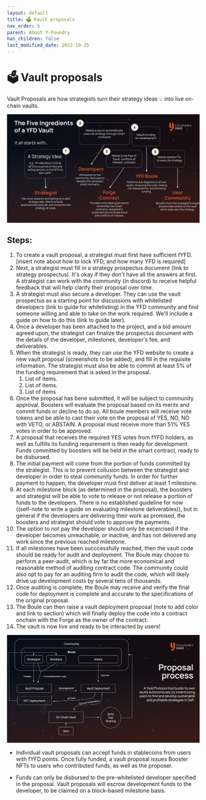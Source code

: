 ```yaml
---
layout: default
title: 🗳 Vault proposals
nav_order: 5
parent: About Y-Foundry
has_children: false
last_modified_date: 2022-10-25
---
```


# 🗳 Vault proposals

Vault Proposals are how strategists turn their strategy ideas 💡 into live on-chain vaults.

![Five Ingredients of a YFD Vault](/assets/images/learn/about/five-ingredients-of-a-yfd-vault.png)

## Steps:

1. To create a vault proposal, a strategist must first have sufficient fYFD.
[insert note about how to lock YFD, and how many YFD is required]
2. Next, a strategist must fill in a strategy prospectus document (link to strategy prospectus). It's okay if they don't have all the answers at first. A strategist can work with the community (in discord) to receive helpful feedback that will help clarify their proposal over time.
3. A strategist must also secure a developer. They can use the vault prospectus as a starting point for discussions with whitelisted developers (link to guide for whitelisting) in the YFD community and find someone willing and able to take on the work required. We'll include a guide on how to do this (link to guide later).
4. Once a developer has been attached to the project, and a bid amount agreed upon, the strategist can finalize the prospectus document with the details of the developer, milestones, developer's fee, and deliverables.
5. When the strategist is ready, they can use the YFD website to create a new vault proposal (screenshots to be added), and fill in the requisite information. The strategist must also be able to commit at least 5% of the funding requirement that is asked in the proposal. 
    1. List of items.
    2. List of items.
    3. List of items
6. Once the proposal has bene submitted, it will be subject to community approval. Boosters will evaluate the proposal based on its merits and commit funds or decline to do so. All boule members will receive vote tokens and be able to cast their vote on the proposal of YES, NO, NO with VETO, or ABSTAIN. A proposal must receive more than 51% YES votes in order to be approved.
7. A proposal that receives the required YES votes from fYFD holders, as well as fulfills its funding requirement is then ready for development. Funds committed by boosters will be held in the smart contract, ready to be disbursed. 
8. The initial payment will come from the portion of funds committed by the strategist. This is to prevent collusion between the strategist and developer in order to steal community funds. In order for further payment to happen, the developer must first deliver at least 1 milestone.
9. At each milestone block (as determined in the proposal), the boosters and strategist will be able to vote to release or not release a portion of funds to the developers. There is no established guideline for now ((self-note to write a guide on evaluating milestone deliverables)), but in general if the developers are delivering their work as promised, the boosters and strategist should vote to approve the payments.
10. The option to not pay the developer should only be excercised if the developer becomes unreachable, or inactive, and has not delivered any work since the previous reached milestone.
11. If all milestones have been succcessfully reached, then the vault code should be ready for audit and deployment. The Boule may choose to perform a peer-audit, which is by far the more economical and reasonable method of auditing contract code. The community could also opt to pay for an auditing firm to audit the code, which will likely drive up development costs by several tens of thousands.
12. Once auditing is complete, the Boule may receive and verify the final code for deployment is complete and accurate to the specifications of the original proposal.
13. The Boule can then raise a vault deployment proposal (note to add color and link to section) which will finally deploy the code into a contract onchain with the Forge as the owner of the contract.
14. The vault is now live and ready to be interacted by users!


![Vault Proposal Process](/assets/images/learn/about/proposal-vault.png)

* Individual vault proposals can accept funds in stablecoins from users with fYFD points.
Once fully funded, a vault proposal issues Booster NFTs to users who contributed funds, as well as the proposer.

* Funds can only be disbursed to the pre-whitelisted developer specified in the proposal.
Vault proposals will escrow development funds to the developer, to be claimed on a block-based milestone basis.

